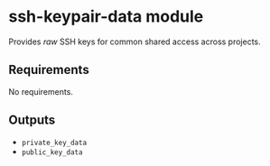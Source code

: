 # ssh-keypair-data module

Provides _raw_ SSH keys for common shared access across projects.

## Requirements

No requirements.

## Outputs

- `private_key_data`
- `public_key_data`
